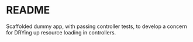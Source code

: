 # README

Scaffolded dummy app, with passing controller tests, to develop a concern for DRYing up resource loading in controllers.
